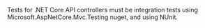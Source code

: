 Tests for .NET Core API controllers must be integration tests using Microsoft.AspNetCore.Mvc.Testing nuget, and using NUnit.